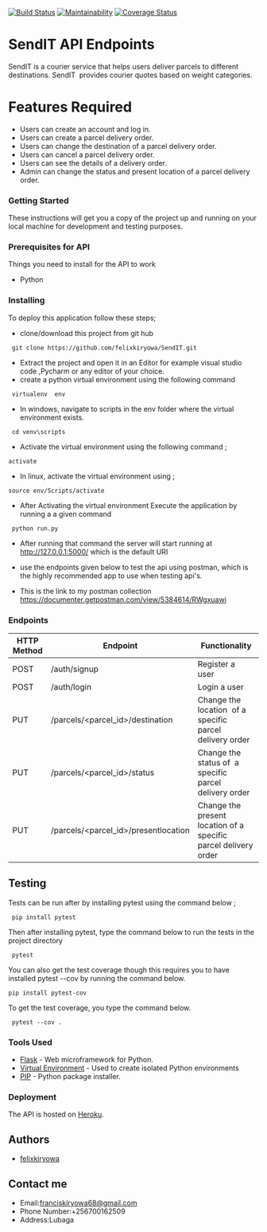
[![Build Status](https://travis-ci.org/felixkiryowa/SendIT.svg?branch=develop)](https://travis-ci.org/felixkiryowa/SendIT)
[![Maintainability](https://api.codeclimate.com/v1/badges/83fbc29f2b74f182296d/maintainability)](https://codeclimate.com/github/felixkiryowa/SendIT/maintainability)
[![Coverage Status](https://coveralls.io/repos/github/felixkiryowa/SendIT/badge.svg?branch=develop)](https://coveralls.io/github/felixkiryowa/SendIT?branch=develop)


#  SendIT API Endpoints
 SendIT is a courier service that helps users deliver parcels to different destinations. SendIT  provides courier quotes based on weight categories.

# Features Required

- Users can create an account and log in.  
- Users can create a parcel delivery order.  
- Users can change the destination of a parcel delivery order.  
- Users can cancel a parcel delivery order.  
- Users can see the details of a delivery order. 
- Admin can change the ​status​​ and ​present​​ ​location​​ of a parcel delivery order. 

### Getting Started
These instructions will get you a copy of the project up and running on your local machine for development and testing purposes.

### Prerequisites for API

Things you need to install for the API to work

* Python
### Installing

To deploy this application follow these steps;
* clone/download this project from git hub
```
 git clone https://github.com/felixkiryowa/SendIT.git

```
* Extract the project and open it in an Editor for example visual studio code ,Pycharm or any editor of your choice.
* create a python virtual environment using the following command
```
 virtualenv  env 

``` 
* In windows, navigate to scripts in the env folder where the virtual environment exists.
```
 cd venv\scripts

```
*  Activate the virtual environment using the following command ;
```
activate

```
* In linux, activate the virtual environment using ;
```
source env/Scripts/activate

```
* After Activating the virtual environment Execute the application by running a a given command

```
 python run.py

``` 

* After running that command the server will start running at http://127.0.0.1:5000/ which is the default URI 

* use the endpoints given below to test the api using postman, which is the highly recommended app to use when testing api's.

* This is the link to my postman collection https://documenter.getpostman.com/view/5384614/RWgxuawi

### Endpoints

HTTP Method|Endpoint|Functionality
-----------|--------|-------------
POST     |  /auth/signup  | Register a user 
POST     |  /auth/login   | Login a user
PUT      |  /parcels/<parcel_id>/destination | Change the location  of a specific parcel  delivery order 
PUT      |  /parcels/<parcel_id>/status  |  Change the status of  a specific parcel  delivery order 
PUT     |   /parcels/<parcel_id>/presentlocation | Change the present  location of a specific  parcel delivery order

## Testing 

Tests can be run after by installing pytest using the command below ;
```
 pip install pytest

```

Then after installing pytest, type the command below to run the tests in the project directory
```
 pytest

```
You can also get the test coverage though this requires you to have installed pytest --cov by running the command below.
```
pip install pytest-cov
```
To get the test coverage, you type the command below.
```
 pytest --cov .
```
### Tools Used

* [Flask](http://flask.pocoo.org/) - Web microframework for Python.
* [Virtual Environment](https://virtualenv.pypa.io/en/stable/) - Used to create isolated Python environments
* [PIP](https://pip.pypa.io/en/stable/) - Python package installer.


### Deployment

The API is hosted on [Heroku](https://francissendit.herokuapp.com/api/v2/parcels).

## Authors
- [felixkiryowa](https://github.com/felixkiryowa/)

## Contact me 
- Email:franciskiryowa68@gmail.com
- Phone Number:+256700162509
- Address:Lubaga

